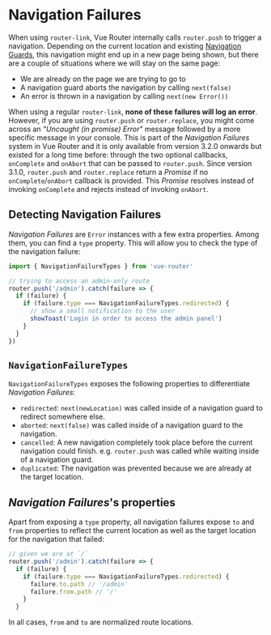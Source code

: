# Navigation Failures

When using `router-link`, Vue Router internally calls `router.push` to trigger a navigation. Depending on the current location and existing [Navigation Guards](./navigation-guards.md), this navigation might end up in a new page being shown, but there are a couple of situations where we will stay on the same page:

- We are already on the page we are trying to go to
- A navigation guard aborts the navigation by calling `next(false)`
- An error is thrown in a navigation by calling `next(new Error())`

When using a regular `router-link`, **none of these failures will log an error**. However, if you are using `router.push` or `router.replace`, you might come across an _"Uncaught (in promise) Error"_ message followed by a more specific message in your console. This is part of the _Navigation Failures_ system in Vue Router and it is only available from version 3.2.0 onwards but existed for a long time before: through the two optional callbacks, `onComplete` and `onAbort` that can be passed to `router.push`. Since version 3.1.0, `router.push` and `router.replace` return a _Promise_ if no `onComplete`/`onAbort` callback is provided. This _Promise_ resolves instead of invoking `onComplete` and rejects instead of invoking `onAbort`.

## Detecting Navigation Failures

_Navigation Failures_ are `Error` instances with a few extra properties. Among them, you can find a `type` property. This will allow you to check the type of the navigation failure:

```js
import { NavigationFailureTypes } from 'vue-router'

// trying to access an admin-only route
router.push('/admin').catch(failure => {
  if (failure) {
    if (failure.type === NavigationFailureTypes.redirected) {
      // show a small notification to the user
      showToast('Login in order to access the admin panel')
    }
  }
})
```

## `NavigationFailureTypes`

`NavigationFailureTypes` exposes the following properties to differentiate _Navigation Failures_:

- `redirected`: `next(newLocation)` was called inside of a navigation guard to redirect somewhere else.
- `aborted`: `next(false)` was called inside of a navigation guard to the navigation.
- `cancelled`: A new navigation completely took place before the current navigation could finish. e.g. `router.push` was called while waiting inside of a navigation guard.
- `duplicated`: The navigation was prevented because we are already at the target location.

## _Navigation Failures_'s properties

Apart from exposing a `type` property, all navigation failures expose `to` and `from` properties to reflect the current location as well as the target location for the navigation that failed:

```js
// given we are at `/`
router.push('/admin').catch(failure => {
  if (failure) {
    if (failure.type === NavigationFailureTypes.redirected) {
      failure.to.path // '/admin'
      failure.from.path // '/'
    }
  }
```

In all cases, `from` and `to` are normalized route locations.
